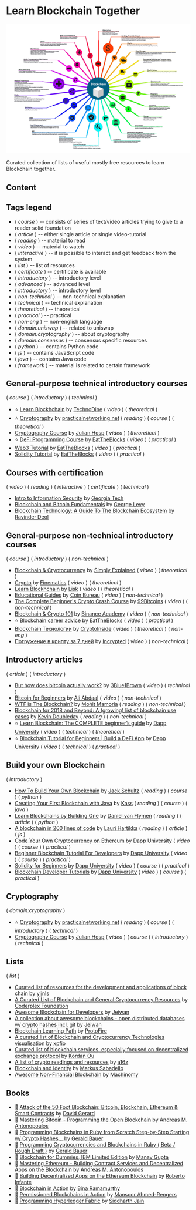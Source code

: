 # Learn Blockchain Together

![Rust](./asset/application_of_blockchain_2.png)

Curated collection of lists of useful mostly free resources to learn Blockchain together.

## Content

## Tags legend

- ( _course_ ) -- consists of series of text/video articles trying to give to a reader solid foundation
- ( _article_ ) -- either single article or single video-tutorial
- ( _reading_ ) -- material to read
- ( _video_ ) -- material to watch
- ( _interactive_ ) -- it is possible to interact and get feedback from the system
- ( _list_ ) -- list of resources
- ( _certificate_ ) -- certificate is available <!-- qqq : apply the tag to learn rust together resources -->
- ( _introductory_ ) -- introductory level <!-- qqq : apply the tag to learn rust together resources -->
- ( _advanced_ ) -- advanced level
- ( _introductory_ ) -- introductory level
- ( _non-technical_ ) -- non-technical explanation
- ( _technical_ ) -- technical explanation
- ( _theoretical_ ) -- theoretical
- ( _practical_ ) -- practical
- ( _non-eng_ ) -- non-english language
- ( _domain:uniswap_ ) -- related to uniswap
- ( _domain:cryptography_ ) -- about cryptography
- ( _domain:consensus_ ) -- consensus specific resources
- ( _python_ ) -- contains Python code
- ( _js_ ) -- contains JavaScript code
- ( _java_ ) -- contains Java code
- ( _framework_ ) -- material is related to certain framework

## General-purpose technical introductory courses

( _course_ ) ( _introductory_ ) ( _technical_ )

- :star: [Learn Blockhchain](https://www.youtube.com/playlist?list=PLyvfcZJ0pCaJyS3QDYm-P-aVc4ITd9ls1) by [TechnoDine](https://www.youtube.com/c/TechnoDine) ( _video_ ) ( _theoretical_ )
- :star: [Cryptography](https://www.practicalnetworking.net/series/cryptography/cryptography/) by [practicalnetworking.net](https://www.practicalnetworking.net/)  ( _reading_ ) ( _course_ ) ( _theoretical_ )
- [Cryptography Course](https://www.youtube.com/playlist?list=PLE4V3KXzxPRQYUil17HB6XcIu-JMebD7n) by [Julian Hosp](https://www.youtube.com/c/JulianHospEnglish) ( _video_ ) ( _theoretical_ )
- :star: [DeFi Programming Course](https://www.youtube.com/playlist?list=PLbbtODcOYIoGC8c5-gs0EYzpYVUPdmqO3) by [EatTheBlocks](https://www.youtube.com/c/EatTheBlocks) ( _video_ ) ( _practical_ )
- [Web3 Tutorial](https://www.youtube.com/playlist?list=PLbbtODcOYIoFs0PDlTdxpEsZiyDR2q9aA) by [EatTheBlocks](https://www.youtube.com/c/EatTheBlocks) ( _video_ ) ( _practical_ )
- [Solidity Tutorial](https://www.youtube.com/playlist?list=PLbbtODcOYIoE0D6fschNU4rqtGFRpk3ea) by [EatTheBlocks](https://www.youtube.com/c/EatTheBlocks) ( _video_ ) ( _practical_ )

## Courses with certification

( _video_ ) ( _reading_ ) ( _interactive_ ) ( _certificate_ ) ( _technical_ )

- [Intro to Information Security](https://www.udacity.com/course/intro-to-information-security--ud459) by [Georgia Tech](https://www.gatech.edu/)
- [Blockchain and Bitcoin Fundamentals](https://www.udemy.com/course/blockchain-and-bitcoin-fundamentals/) by [George Levy](https://www.udemy.com/course/blockchain-and-bitcoin-fundamentals/#instructor-1)
- [Blockchain Technology: A Guide To The Blockchain Ecosystem](https://www.udemy.com/course/blockchain/) by [Ravinder Deol](https://www.udemy.com/course/blockchain/#instructor-1)

## General-purpose non-technical introductory courses

( _course_ ) ( _introductory_ ) ( _non-technical_ )

- [Blockchain & Cryptocurrency](https://www.youtube.com/playlist?list=PLzvRQMJ9HDiQF_5bEErheiAawrJ-2zQoI) by [Simply Explained](https://www.youtube.com/c/Savjee) ( _video_ ) ( _theoretical_ )
- [Crypto](https://www.youtube.com/playlist?list=PLjrTIwaNiTwmsCrO38BWYVrQFCv9GJ1pt) by [Finematics](https://www.youtube.com/c/Finematics) ( _video_ ) ( _theoretical_ )
- [Learn Blockhchain](https://www.youtube.com/playlist?list=PLixm1arf_lEyKfbHakL7YNNpZNr7nzp2j) by [Lisk](https://www.youtube.com/c/LiskHQ) ( _video_ ) ( _theoretical_ )
- [Educational Guides](https://www.youtube.com/playlist?list=PLk1ALX7IOH_npyk1W_88gxTDpTEfZg_Og) by [Coin Bureau](https://www.youtube.com/c/CoinBureau) ( _video_ ) ( _non-technical_ )
- [The Complete Beginner's Crypto Crash Course](https://www.youtube.com/playlist?list=PLU52pNodXIGdM6XDgHVG7DsPytlsrR_6b) by [99Bitcoins](https://www.youtube.com/c/Bitcoinwithpaypal) ( _video_ ) ( _non-technical_ )
- [Blockchain & Crypto 101](https://www.youtube.com/playlist?list=PLIAO2T5dSfa225c8mTbPg3MIkhvk2ALgN) by [Binance Academy](https://www.youtube.com/c/BinanceAcademy) ( _video_ ) ( _non-technical_ )
- :star: [Blockchain career advice](https://www.youtube.com/playlist?list=PLbbtODcOYIoHRL3rH6JjqxaqcjQ0uwe9e) by [EatTheBlocks](https://www.youtube.com/c/EatTheBlocks) ( _video_ ) ( _practical_ )
- [Blockchain Технологии](https://www.youtube.com/playlist?list=PLMPkGmaSnfyqvwI0Up4uaq48UQ4mnzlPj) by [CryptoInside](https://www.youtube.com/c/CryptoInsideClub) ( _video_ ) ( _theoretical_ ) ( _non-eng_ )
- [Погружение в крипту за 7 дней](https://www.youtube.com/playlist?list=PLsJDzAldPQJSNRfN3RKEf4GDcpnDksnIP) by [Incrypted](https://www.youtube.com/c/Incryptednet) ( _video_ ) ( _non-technical_ )

## Introductory articles

( _article_ ) ( _introductory_ )

- [But how does bitcoin actually work?](https://www.youtube.com/watch?v=bBC-nXj3Ng4) by [3Blue1Brown](https://www.youtube.com/channel/UCYO_jab_esuFRV4b17AJtAw) ( _video_ ) ( _technical_ )
- [Bitcoin for Beginners](https://www.youtube.com/watch?v=hXkiAfjFtgU) by [Ali Abdaal](https://www.youtube.com/channel/UCoOae5nYA7VqaXzerajD0lg) ( _video_ ) ( _non-technical_ )
- [WTF is The Blockchain?](https://hackernoon.com/wtf-is-the-blockchain-1da89ba19348) by [Mohit Mamoria](https://hackernoon.com/u/mohitmamoria) ( _reading_ ) ( _non-technical_ )
- [Blockchain for 2018 and Beyond: A (growing) list of blockchain use cases](https://medium.com/fluree/blockchain-for-2018-and-beyond-a-growing-list-of-blockchain-use-cases-37db7c19fb99) by [Kevin Doubleday](https://medium.com/@kdoubleday) ( _reading_ ) ( _non-technical_ )
- :star: [Learn Blockchain: The COMPLETE beginner’s guide](https://www.youtube.com/watch?v=99pYGpTWcXM) by [Dapp University](https://www.youtube.com/channel/UCY0xL8V6NzzFcwzHCgB8orQ) ( _video_ ) ( _technical_ ) ( _theoretical_ )
- :star: [Blockchain Tutorial for Beginners | Build a DeFi App](https://www.youtube.com/watch?v=CgXQC4dbGUE) by [Dapp University](https://www.youtube.com/channel/UCY0xL8V6NzzFcwzHCgB8orQ) ( _video_ ) ( _technical_ ) ( _practical_ )

## Build your own Blockchain

( _introductory_ )

- [How To Build Your Own Blockchain](https://bigishdata.com/2017/10/17/write-your-own-blockchain-part-1-creating-storing-syncing-displaying-mining-and-proving-work/) by [Jack Schultz](https://bigishdata.com/author/jackschultz23/) ( _reading_ ) ( _course_ ) ( _python_ )
- [Creating Your First Blockchain with Java]() by [Kass](https://medium.com/@cryptokass) ( _reading_ ) ( _course_ ) ( _java_ )
- [Learn Blockchains by Building One](https://hackernoon.com/learn-blockchains-by-building-one-117428612f46) by [Daniel van Flymen](https://hackernoon.com/u/dvf) ( _reading_ ) ( _article_ ) ( _python_ )
- [A blockchain in 200 lines of code](https://medium.com/@lhartikk/a-blockchain-in-200-lines-of-code-963cc1cc0e54) by [Lauri Hartikka](https://medium.com/@lhartikk) ( _reading_ ) ( _article_ ) ( _js_ )
- [Code Your Own Cryptocurrency on Ethereum](https://www.youtube.com/playlist?list=PLS5SEs8ZftgWFuKg2wbm_0GLV0Tiy1R-n) by [Dapp University](https://www.youtube.com/c/DappUniversity) ( _video_ ) ( _course_ ) ( _practical_ )
- [Beginner Blockchain Tutorial For Developers](https://www.youtube.com/playlist?list=PLS5SEs8ZftgXDYtXZIhYBl18frMt2yWZW) by [Dapp University](https://www.youtube.com/c/DappUniversity) ( _video_ ) ( _course_ ) ( _practical_ )
- [Solidity for Beginners](https://www.youtube.com/playlist?list=PLS5SEs8ZftgUq-aMMYeKf8nPqHrNqa3Iu) by [Dapp University](https://www.youtube.com/c/DappUniversity) ( _video_ ) ( _course_ ) ( _practical_ )
- [Blockchain Developer Tutorials](https://www.youtube.com/playlist?list=PLS5SEs8ZftgUTXs0OJD2LFpYBPr4L54id) by [Dapp University](https://www.youtube.com/c/DappUniversity) ( _video_ ) ( _course_ ) ( _practical_ )

<!-- ## Consensus

( _domain:consensus_ )

- [Bitcoin - Proof of work](https://www.youtube.com/watch?v=9V1bipPkCTU) by [Khan Academy](https://www.youtube.com/c/khanacademy) ( _video_ ) ( _article_ ) -->

## Cryptography

( _domain:cryptography_ )

- :star: [Cryptography](https://www.practicalnetworking.net/series/cryptography/cryptography/) by [practicalnetworking.net](https://www.practicalnetworking.net/)  ( _reading_ ) ( _course_ ) ( _introductory_ ) ( _technical_ )
- [Cryptography Course](https://www.youtube.com/playlist?list=PLE4V3KXzxPRQYUil17HB6XcIu-JMebD7n) by [Julian Hosp](https://www.youtube.com/c/JulianHospEnglish) ( _video_ ) ( _course_ ) ( _introductory_ ) ( _technical_ )

<!-- - [Bitcoin - Cryptographic hash function](https://www.youtube.com/watch?v=0WiTaBI82Mc) by [Khan Academy](https://www.youtube.com/c/khanacademy) ( _video_ ) ( _article_ ) ( _introductory_ ) qqq : ? -->

## Lists

( _list_ )

- [Curated list of resources for the development and applications of block chain](https://github.com/yjjnls/awesome-blockchain) by [yjjnls](https://github.com/yjjnls)
- [A Curated List of Blockchain and General Cryptocurrency Resources](https://github.com/coderplex-org/awesome-blockchain) by [Coderplex Foundation](https://github.com/coderplex-org)
- [Awesome Blockchain for Developers](https://github.com/Jeiwan/awesome-blockchain) by [Jeiwan](https://github.com/Jeiwan)
- [A collection about awesome blockchains - open distributed databases w/ crypto hashes incl. git](https://github.com/openblockchains/awesome-blockchains) by [Jeiwan](https://github.com/openblockchains)
- [Blockchain Learning Path](https://github.com/protofire/blockchain-learning-path) by [ProtoFire](https://github.com/protofire)
- [A curated list of Blockchain and Cryptocurrency Technologies visualisation](https://github.com/xpfio/awesome-blockchain-visualisation) by [xpfio](https://github.com/xpfio)
- [Curated list of blockchain services, especially focused on decentralized exchange protocol](https://github.com/hitripod/awesome-blockchain) by [Kordan Ou](https://github.com/hitripod/)
- [A list of crypto readings and resources](https://a16z.com/2018/02/10/crypto-readings-resources/) by [a16z](https://a16z.com/)
- [Blockchain and Identity](https://github.com/peacekeeper/blockchain-identity) by [Markus Sabadello](https://github.com/peacekeeper/)
- [Awesome Non-Financial Blockchain](https://github.com/machinomy/awesome-non-financial-blockchain) by [Machinomy](https://github.com/machinomy)
<!-- - [Awesome Substrate](https://github.com/substrate-developer-hub/awesome-substrate#readme) by [Substrate Developer Hub](https://github.com/substrate-developer-hub) ( _framework_ ) qqq : ? -->

## Books


- :blue_book: [Attack of the 50 Foot Blockchain: Bitcoin, Blockchain, Ethereum & Smart Contracts](https://davidgerard.co.uk/blockchain/table-of-contents/) by [David Gerard](https://davidgerard.co.uk/)
- :blue_book: [Mastering Bitcoin - Programming the Open Blockchain](https://github.com/bitcoinbook/bitcoinbook/blob/develop/ch09.asciidoc) by [Andreas M. Antonopoulos](https://github.com/bitcoinbook/)
- :blue_book: [Programming Blockchains in Ruby from Scratch Step-by-Step Starting w/ Crypto Hashes... ](https://github.com/yukimotopress/programming-blockchains-step-by-step) by [Gerald Bauer](https://github.com/geraldb)
- :blue_book: [Programming Cryptocurrencies and Blockchains in Ruby ( Beta / Rough Draft )](http://yukimotopress.github.io/blockchains) by [Gerald Bauer](https://github.com/geraldb)
- :blue_book: [Blockchain for Dummies, IBM Limited Edition](https://www.ibm.com/blockchain/what-is-blockchain.html) by [Manav Gupta](https://twitter.com/g_manav)
- :blue_book: [Mastering Ethereum - Building Contract Services and Decentralized Apps on the Blockchain](https://github.com/ethereumbook/ethereumbook) by [Andreas M. Antonopoulos](https://ethereumbook.info/)
- :blue_book: [Building Decentralized Apps on the Ethereum Blockchain](https://www.manning.com/books/building-ethereum-dapps) by [Roberto Infante](https://www.amazon.com/Roberto-Infante/e/B07PG576SR%3Fref=dbs_a_mng_rwt_scns_share)
- :blue_book: [Blockchain in Action](https://www.manning.com/books/blockchain-in-action) by [Bina Ramamurthy](https://www.amazon.com/Bina-Ramamurthy/e/B08JQN7FDH%3Fref=dbs_a_mng_rwt_scns_share)
- :blue_book: [Permissioned Blockchains in Action](https://livebook.manning.com/book/permissioned-blockchains-in-action/welcome/v-6/) by [Mansoor Ahmed-Rengers](https://github.com/Mansoor-AR)
- :blue_book: [Programming Hyperledger Fabric](https://www.amazon.com/dp/0578802228) by [Siddharth Jain](https://www.amazon.com/s/ref=dp_byline_sr_book_1?ie=UTF8&field-author=SIDDHARTH+JAIN&text=SIDDHARTH+JAIN&sort=relevancerank&search-alias=books)




<!-- ## Uniswap

( _domain:uniswap_ )

- [Uniswap V3 is COMING](https://www.youtube.com/watch?v=4CJEGVBcPGQ) by [Erik Zivkovic](https://www.youtube.com/channel/UCqK_GSMbpiV8spgD3ZGloSw) ( _vide_ ) ( _article_ ) -->
